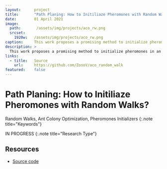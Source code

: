 ```yaml
---
layout:      project
title:       "Path Planing: How to Initiliaze Pheromones with Random Walks?" 
date:        01 April 2021
image:
  path:       /assets/img/projects/aco_rw.png
  srcset:
    1920w:   /assets/img/projects/aco_rw.png
caption:     This work proposes a promising method to initialize pheromones in an Ant Colony Optiization (ACO) algorithm through random walks.
description: >
  This work proposes a promising method to initialize pheromones in an Ant Colony Optimization (ACO) algorithm through random walks. Further, this research aims to lay the foundations for future research in the area, especially to find efficient ways to generate prior knowledge for ant colony algorithms.
links:
  - title:   Source
    url:     https://github.com/ZosoV/aco_random_walk
featured:    false
---
```


# Path Planing: How to Initiliaze Pheromones with Random Walks?

Random Walks, Ant Colony Optimization, Pheromones Initializers 
{:.note title="Keywords"}

IN PROGRESS
{:.note title="Research Type"}

## Resources

* [Source code](https://github.com/ZosoV/aco_random_walk)